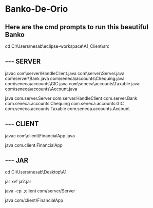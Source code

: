 # Banko-De-Orio

## Here are the cmd prompts to run this beautiful Banko
cd C:\Users\nesab\eclipse-workspace\A1_Client\src


## --- SERVER
javac com\server\HandleClient.java com\server\Server.java com\server\Bank.java com\seneca\accounts\Chequing.java com\seneca\accounts\GIC.java com\seneca\accounts\Taxable.java com\seneca\accounts\Account.java 	

java com.server.Server com.server.HandleClient com.server.Bank com.seneca.accounts.Chequing com.seneca.accounts.GIC com.seneca.accounts.Taxable com.seneca.accounts.Account 	

## --- CLIENT
javac com\client\FinancialApp.java

java com.client.FinancialApp


## --- JAR
cd C:\Users\nesab\Desktop\A1

jar xvf ja2.jar

java -cp .;client com/server/Server

java com/client/FinancialApp

